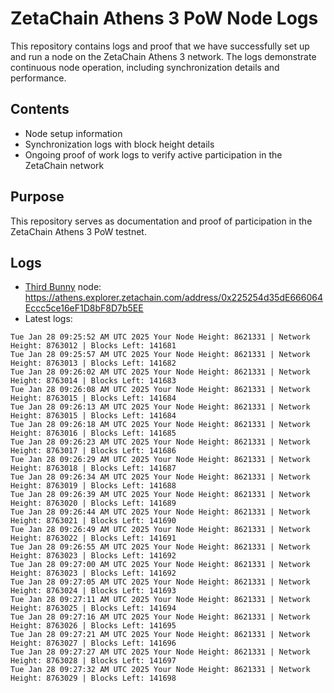 # ZetaChain Athens 3 PoW Node Logs
This repository contains logs and proof that we have successfully set up and run a node on the ZetaChain Athens 3 network. The logs demonstrate continuous node operation, including synchronization details and performance.

## Contents
- Node setup information
- Synchronization logs with block height details
- Ongoing proof of work logs to verify active participation in the ZetaChain network

## Purpose
This repository serves as documentation and proof of participation in the ZetaChain Athens 3 PoW testnet.

## Logs

- [Third Bunny](https://thirdbunny.xyz/) node: https://athens.explorer.zetachain.com/address/0x225254d35dE666064Eccc5ce16eF1D8bF8D7b5EE
- Latest logs:
```
Tue Jan 28 09:25:52 AM UTC 2025 Your Node Height: 8621331 | Network Height: 8763012 | Blocks Left: 141681
Tue Jan 28 09:25:57 AM UTC 2025 Your Node Height: 8621331 | Network Height: 8763013 | Blocks Left: 141682
Tue Jan 28 09:26:02 AM UTC 2025 Your Node Height: 8621331 | Network Height: 8763014 | Blocks Left: 141683
Tue Jan 28 09:26:08 AM UTC 2025 Your Node Height: 8621331 | Network Height: 8763015 | Blocks Left: 141684
Tue Jan 28 09:26:13 AM UTC 2025 Your Node Height: 8621331 | Network Height: 8763015 | Blocks Left: 141684
Tue Jan 28 09:26:18 AM UTC 2025 Your Node Height: 8621331 | Network Height: 8763016 | Blocks Left: 141685
Tue Jan 28 09:26:23 AM UTC 2025 Your Node Height: 8621331 | Network Height: 8763017 | Blocks Left: 141686
Tue Jan 28 09:26:29 AM UTC 2025 Your Node Height: 8621331 | Network Height: 8763018 | Blocks Left: 141687
Tue Jan 28 09:26:34 AM UTC 2025 Your Node Height: 8621331 | Network Height: 8763019 | Blocks Left: 141688
Tue Jan 28 09:26:39 AM UTC 2025 Your Node Height: 8621331 | Network Height: 8763020 | Blocks Left: 141689
Tue Jan 28 09:26:44 AM UTC 2025 Your Node Height: 8621331 | Network Height: 8763021 | Blocks Left: 141690
Tue Jan 28 09:26:49 AM UTC 2025 Your Node Height: 8621331 | Network Height: 8763022 | Blocks Left: 141691
Tue Jan 28 09:26:55 AM UTC 2025 Your Node Height: 8621331 | Network Height: 8763023 | Blocks Left: 141692
Tue Jan 28 09:27:00 AM UTC 2025 Your Node Height: 8621331 | Network Height: 8763023 | Blocks Left: 141692
Tue Jan 28 09:27:05 AM UTC 2025 Your Node Height: 8621331 | Network Height: 8763024 | Blocks Left: 141693
Tue Jan 28 09:27:11 AM UTC 2025 Your Node Height: 8621331 | Network Height: 8763025 | Blocks Left: 141694
Tue Jan 28 09:27:16 AM UTC 2025 Your Node Height: 8621331 | Network Height: 8763026 | Blocks Left: 141695
Tue Jan 28 09:27:21 AM UTC 2025 Your Node Height: 8621331 | Network Height: 8763027 | Blocks Left: 141696
Tue Jan 28 09:27:27 AM UTC 2025 Your Node Height: 8621331 | Network Height: 8763028 | Blocks Left: 141697
Tue Jan 28 09:27:32 AM UTC 2025 Your Node Height: 8621331 | Network Height: 8763029 | Blocks Left: 141698
```
